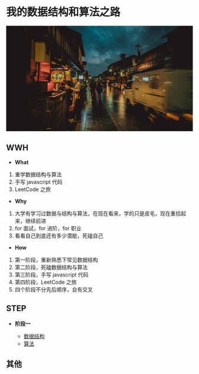 # 我的数据结构和算法之路

![](./static/pic.jpg)

## WWH

- **What**

1. 重学数据结构与算法
2. 手写 javascript 代码
3. LeetCode 之旅

- **Why**

1. 大学有学习过数据与结构与算法，在现在看来，学的只是皮毛，现在重拾起来，继续前进
2. for 面试，for 进阶，for 职业
3. 看看自己到底还有多少潜能，死磕自己

- **How**

1. 第一阶段，重新熟悉下常见数据结构
2. 第二阶段，死磕数据结构与算法
3. 第三阶段，手写 javascript 代码
4. 第四阶段，LeetCode 之旅
5. 四个阶段不分先后顺序，会有交叉

## STEP

- **阶段一**

  - [数据结构](./data-structure)
  - [算法](./algorithm)

## 其他
